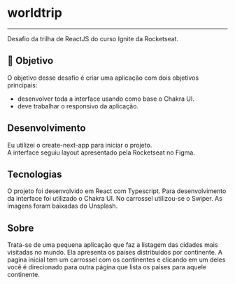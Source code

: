# worldtrip
---
Desafio da trilha de ReactJS do curso Ignite da Rocketseat.

## 🎯 Objetivo 

O objetivo desse desafio é criar uma aplicação com dois objetivos principais:
- desenvolver toda a interface usando como base o Chakra UI.
- deve trabalhar o responsivo da aplicação.

## Desenvolvimento

Eu utilizei o create-next-app para iniciar o projeto. </br>
A interface seguiu layout apresentado pela Rocketseat no Figma.

## Tecnologias

O projeto foi desenvolvido em React com Typescript. Para desenvolvimento da interface foi utilizado o Chakra UI. No carrossel utilizou-se o Swiper. As imagens foram baixadas do Unsplash.

## Sobre

Trata-se de uma pequena aplicação que faz a listagem das cidades mais visitadas no mundo. Ela apresenta os países distribuidos por continente. A pagina inicial tem um carrossel com os continentes e clicando em um deles você é direcionado para outra página que lista os países para aquele continente. 
